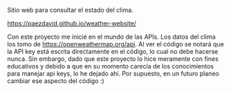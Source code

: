 
Sitio web para consultar el estado del clima.

https://paezdavid.github.io/weather-website/

Con este proyecto me inicié en el mundo de las APIs. Los datos del clima los tomo de https://openweathermap.org/api. 
Al ver el código se notará que la API key está escrita directamente en el código, lo cual no debe hacerse nunca. Sin embargo, dado que este proyecto lo hice meramente con fines educativos y debido a que en su momento carecía de los conocimientos para manejar api keys, lo he dejado ahí. Por supuesto, en un futuro planeo cambiar ese aspecto del código :)

